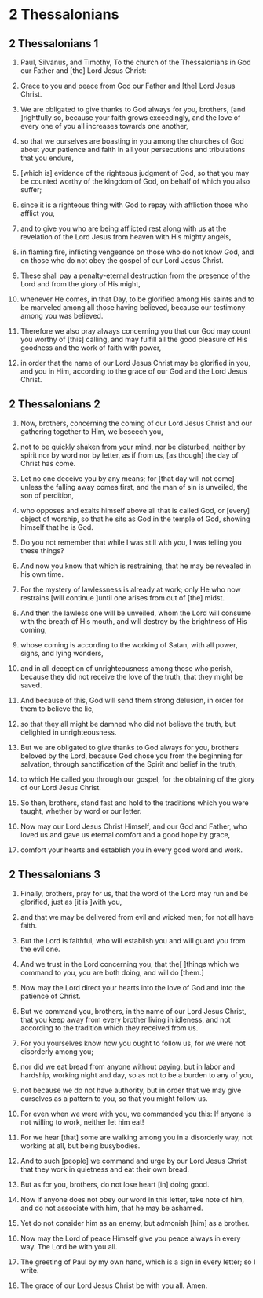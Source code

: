 # 2 Thessalonians

## 2 Thessalonians 1

1. Paul, Silvanus, and Timothy, To the church of the Thessalonians in God our Father and [the] Lord Jesus Christ:

2. Grace to you and peace from God our Father and [the] Lord Jesus Christ.

3. We are obligated to give thanks to God always for you, brothers, [and ]rightfully so, because your faith grows exceedingly, and the love of every one of you all increases towards one another,

4. so that we ourselves are boasting in you among the churches of God about your patience and faith in all your persecutions and tribulations that you endure,

5. [which is] evidence of the righteous judgment of God, so that you may be counted worthy of the kingdom of God, on behalf of which you also suffer;

6. since it is a righteous thing with God to repay with affliction those who afflict you,

7. and to give you who are being afflicted rest along with us at the revelation of the Lord Jesus from heaven with His mighty angels,

8. in flaming fire, inflicting vengeance on those who do not know God, and on those who do not obey the gospel of our Lord Jesus Christ.

9. These shall pay a penalty-eternal destruction from the presence of the Lord and from the glory of His might,

10. whenever He comes, in that Day, to be glorified among His saints and to be marveled among all those having believed, because our testimony among you was believed.

11. Therefore we also pray always concerning you that our God may count you worthy of [this] calling, and may fulfill all the good pleasure of His goodness and the work of faith with power,

12. in order that the name of our Lord Jesus Christ may be glorified in you, and you in Him, according to the grace of our God and the Lord Jesus Christ.

## 2 Thessalonians 2

1. Now, brothers, concerning the coming of our Lord Jesus Christ and our gathering together to Him, we beseech you,

2. not to be quickly shaken from your mind, nor be disturbed, neither by spirit nor by word nor by letter, as if from us, [as though] the day of Christ has come.

3. Let no one deceive you by any means; for [that day will not come] unless the falling away comes first, and the man of sin is unveiled, the son of perdition,

4. who opposes and exalts himself above all that is called God, or [every] object of worship, so that he sits as God in the temple of God, showing himself that he is God.

5. Do you not remember that while I was still with you, I was telling you these things?

6. And now you know that which is restraining, that he may be revealed in his own time.

7. For the mystery of lawlessness is already at work; only He who now restrains [will continue ]until one arises from out of [the] midst.

8. And then the lawless one will be unveiled, whom the Lord will consume with the breath of His mouth, and will destroy by the brightness of His coming,

9. whose coming is according to the working of Satan, with all power, signs, and lying wonders,

10. and in all deception of unrighteousness among those who perish, because they did not receive the love of the truth, that they might be saved.

11. And because of this, God will send them strong delusion, in order for them to believe the lie,

12. so that they all might be damned who did not believe the truth, but delighted in unrighteousness.

13. But we are obligated to give thanks to God always for you, brothers beloved by the Lord, because God chose you from the beginning for salvation, through sanctification of the Spirit and belief in the truth,

14. to which He called you through our gospel, for the obtaining of the glory of our Lord Jesus Christ.

15. So then, brothers, stand fast and hold to the traditions which you were taught, whether by word or our letter.

16. Now may our Lord Jesus Christ Himself, and our God and Father, who loved us and gave us eternal comfort and a good hope by grace,

17. comfort your hearts and establish you in every good word and work.

## 2 Thessalonians 3

1. Finally, brothers, pray for us, that the word of the Lord may run and be glorified, just as [it is ]with you,

2. and that we may be delivered from evil and wicked men; for not all have faith.

3. But the Lord is faithful, who will establish you and will guard you from the evil one.

4. And we trust in the Lord concerning you, that the[ ]things which we command to you, you are both doing, and will do [them.]

5. Now may the Lord direct your hearts into the love of God and into the patience of Christ.

6. But we command you, brothers, in the name of our Lord Jesus Christ, that you keep away from every brother living in idleness, and not according to the tradition which they received from us.

7. For you yourselves know how you ought to follow us, for we were not disorderly among you;

8. nor did we eat bread from anyone without paying, but in labor and hardship, working night and day, so as not to be a burden to any of you,

9. not because we do not have authority, but in order that we may give ourselves as a pattern to you, so that you might follow us.

10. For even when we were with you, we commanded you this: If anyone is not willing to work, neither let him eat!

11. For we hear [that] some are walking among you in a disorderly way, not working at all, but being busybodies.

12. And to such [people] we command and urge by our Lord Jesus Christ that they work in quietness and eat their own bread.

13. But as for you, brothers, do not lose heart [in] doing good.

14. Now if anyone does not obey our word in this letter, take note of him, and do not associate with him, that he may be ashamed.

15. Yet do not consider him as an enemy, but admonish [him] as a brother.

16. Now may the Lord of peace Himself give you peace always in every way. The Lord be with you all.

17. The greeting of Paul by my own hand, which is a sign in every letter; so I write.

18. The grace of our Lord Jesus Christ be with you all. Amen.


